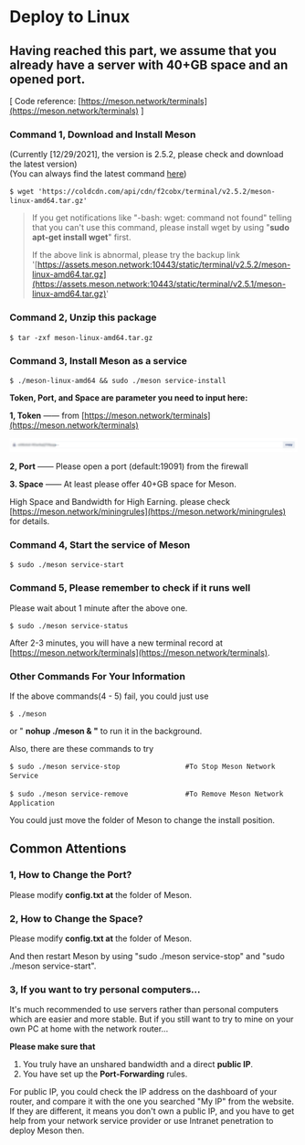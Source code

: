 # Deploy to Linux

## Having reached this part, we assume that you already have a server with 40+GB space and an opened port.

\[ Code reference: [https://meson.network/terminals](https://meson.network/terminals) ]

### Command 1, Download and Install Meson

(Currently \[12/29/2021], the version is 2.5.2, please check and download the latest version)\
(You can always find the latest command [here](https://meson.network/terminals))

```
$ wget 'https://coldcdn.com/api/cdn/f2cobx/terminal/v2.5.2/meson-linux-amd64.tar.gz'
```

> If you get notifications like "-bash: wget: command not found" telling that you can't use this command, please install wget by using "**sudo apt-get install wget**" first.
>
> If the above link is abnormal, please try the backup link '[https://assets.meson.network:10443/static/terminal/v2.5.2/meson-linux-amd64.tar.gz](https://assets.meson.network:10443/static/terminal/v2.5.1/meson-linux-amd64.tar.gz)'

### Command 2, Unzip this package

```
$ tar -zxf meson-linux-amd64.tar.gz
```

### Command 3, Install Meson as a service

```
$ ./meson-linux-amd64 && sudo ./meson service-install
```

**Token, Port, and Space are parameter you need to input here:**

**1, Token** —— from [https://meson.network/terminals](https://meson.network/terminals)

![Please input your own Token. This is your ID.](<../.gitbook/assets/image (8).png>)

**2, Port** —— Please open a port (default:19091) from the firewall

**3. Space** —— At least please offer 40+GB space for Meson.

High Space and Bandwidth for High Earning. please check [https://meson.network/miningrules](https://meson.network/miningrules) for details.

### Command 4, Start the service of Meson

```
$ sudo ./meson service-start
```

### Command 5, Please remember to check if it runs well

Please wait about 1 minute after the above one.

```
$ sudo ./meson service-status
```

After 2-3 minutes, you will have a new terminal record at [https://meson.network/terminals](https://meson.network/terminals).

### **Other Commands For Your Information**

If the above commands(4 - 5) fail, you could just use

```
$ ./meson 
```

or " **nohup ./meson & "** to run it in the background.



Also, there are these commands to try

```
$ sudo ./meson service-stop                #To Stop Meson Network Service

$ sudo ./meson service-remove              #To Remove Meson Network Application
```

You could just move the folder of Meson to change the install position.

## Common Attentions

### 1, How to **Change the Port**?

Please modify **config.txt at** the folder of Meson.

### 2, How to **Change the Space**?

Please modify **config.txt at** the folder of Meson.

And then restart Meson by using "sudo ./meson service-stop" and "sudo ./meson service-start".

### 3, If you want to try personal computers...

It's much recommended to use servers rather than personal computers which are easier and more stable. But if you still want to try to mine on your own PC at home with the network router...

**Please make sure that**&#x20;

1. You truly have an unshared bandwidth and a direct **public IP**.
2. You have set up the **Port-Forwarding** rules.

For public IP, you could check the IP address on the dashboard of your router, and compare it with the one you searched "My IP" from the website. If they are different, it means you don't own a public IP, and you have to get help from your network service provider or use Intranet penetration to deploy Meson then.
